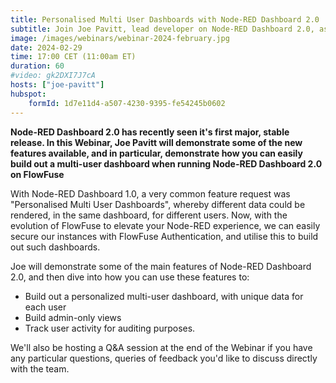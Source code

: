```yaml
---
title: Personalised Multi User Dashboards with Node-RED Dashboard 2.0
subtitle: Join Joe Pavitt, lead developer on Node-RED Dashboard 2.0, as he discusses the new Personalised Multi User Dashboards feature, and how to get started with it.
image: /images/webinars/webinar-2024-february.jpg
date: 2024-02-29
time: 17:00 CET (11:00am ET) 
duration: 60
#video: gk2DXI7J7cA
hosts: ["joe-pavitt"]
hubspot:
    formId: 1d7e11d4-a507-4230-9395-fe54245b0602
---
```


**Node-RED Dashboard 2.0 has recently seen it's first major, stable release. In this Webinar, Joe Pavitt will demonstrate some of the new features available, and in particular, demonstrate how you can easily build out a multi-user dashboard when running Node-RED Dashboard 2.0 on FlowFuse**

<!--more-->

With Node-RED Dashboard 1.0, a very common feature request was "Personalised Multi User Dashboards", whereby different data could be rendered, in the same dashboard, for different users. Now, with the evolution of FlowFuse to elevate your Node-RED experience, we can easily secure our instances with FlowFuse Authentication, and utilise this to build out such dashboards.

Joe will demonstrate some of the main features of Node-RED Dashboard 2.0, and then dive into how you can use these features to: 

- Build out a personalized multi-user dashboard, with unique data for each user
- Build admin-only views
- Track user activity for auditing purposes.

We'll also be hosting a Q&A session at the end of the Webinar if you have any particular questions, queries of feedback you'd like to discuss directly with the team.


